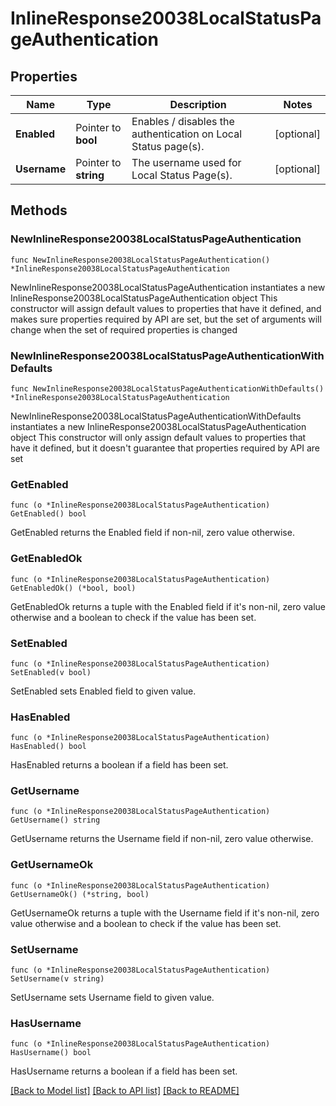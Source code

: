 # InlineResponse20038LocalStatusPageAuthentication

## Properties

Name | Type | Description | Notes
------------ | ------------- | ------------- | -------------
**Enabled** | Pointer to **bool** | Enables / disables the authentication on Local Status page(s). | [optional] 
**Username** | Pointer to **string** | The username used for Local Status Page(s). | [optional] 

## Methods

### NewInlineResponse20038LocalStatusPageAuthentication

`func NewInlineResponse20038LocalStatusPageAuthentication() *InlineResponse20038LocalStatusPageAuthentication`

NewInlineResponse20038LocalStatusPageAuthentication instantiates a new InlineResponse20038LocalStatusPageAuthentication object
This constructor will assign default values to properties that have it defined,
and makes sure properties required by API are set, but the set of arguments
will change when the set of required properties is changed

### NewInlineResponse20038LocalStatusPageAuthenticationWithDefaults

`func NewInlineResponse20038LocalStatusPageAuthenticationWithDefaults() *InlineResponse20038LocalStatusPageAuthentication`

NewInlineResponse20038LocalStatusPageAuthenticationWithDefaults instantiates a new InlineResponse20038LocalStatusPageAuthentication object
This constructor will only assign default values to properties that have it defined,
but it doesn't guarantee that properties required by API are set

### GetEnabled

`func (o *InlineResponse20038LocalStatusPageAuthentication) GetEnabled() bool`

GetEnabled returns the Enabled field if non-nil, zero value otherwise.

### GetEnabledOk

`func (o *InlineResponse20038LocalStatusPageAuthentication) GetEnabledOk() (*bool, bool)`

GetEnabledOk returns a tuple with the Enabled field if it's non-nil, zero value otherwise
and a boolean to check if the value has been set.

### SetEnabled

`func (o *InlineResponse20038LocalStatusPageAuthentication) SetEnabled(v bool)`

SetEnabled sets Enabled field to given value.

### HasEnabled

`func (o *InlineResponse20038LocalStatusPageAuthentication) HasEnabled() bool`

HasEnabled returns a boolean if a field has been set.

### GetUsername

`func (o *InlineResponse20038LocalStatusPageAuthentication) GetUsername() string`

GetUsername returns the Username field if non-nil, zero value otherwise.

### GetUsernameOk

`func (o *InlineResponse20038LocalStatusPageAuthentication) GetUsernameOk() (*string, bool)`

GetUsernameOk returns a tuple with the Username field if it's non-nil, zero value otherwise
and a boolean to check if the value has been set.

### SetUsername

`func (o *InlineResponse20038LocalStatusPageAuthentication) SetUsername(v string)`

SetUsername sets Username field to given value.

### HasUsername

`func (o *InlineResponse20038LocalStatusPageAuthentication) HasUsername() bool`

HasUsername returns a boolean if a field has been set.


[[Back to Model list]](../README.md#documentation-for-models) [[Back to API list]](../README.md#documentation-for-api-endpoints) [[Back to README]](../README.md)


